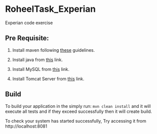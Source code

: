 # RoheelTask_Experian
Experian code exercise


## Pre Requisite:
1. Install maven following [these](https://docs.wso2.com/display/IS323/Installing+Apache+Maven+on+Windows) guidelines.

2. Install java from [this](https://www.java.com/en/download/) link.

3. Install MySQL from [this](https://dev.mysql.com/downloads/) link.

4. Install Tomcat Server from [this](https://tomcat.apache.org/download-80.cgi) link.


## Build
To build your application in the simply run: `mvn clean install` and it will execute all tests and if they exceed successfully then it will create build.


To check your system has started successfully, Try accessing it from http://localhost:8081
